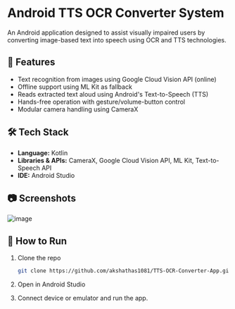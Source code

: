 # Android TTS OCR Converter System

An Android application designed to assist visually impaired users by converting image-based text into speech using OCR and TTS technologies.

## 🔧 Features

- Text recognition from images using Google Cloud Vision API (online)
- Offline support using ML Kit as fallback
- Reads extracted text aloud using Android's Text-to-Speech (TTS)
- Hands-free operation with gesture/volume-button control
- Modular camera handling using CameraX

## 🛠️ Tech Stack

- **Language:** Kotlin  
- **Libraries & APIs:** CameraX, Google Cloud Vision API, ML Kit, Text-to-Speech API  
- **IDE:** Android Studio

## 📷 Screenshots


![image](https://github.com/user-attachments/assets/004474fb-07de-40b5-9995-401293927ee5)


## 🚀 How to Run

1. Clone the repo  
   ```bash
   git clone https://github.com/akshathas1081/TTS-OCR-Converter-App.git
   
2. Open in Android Studio

3. Connect device or emulator and run the app.


